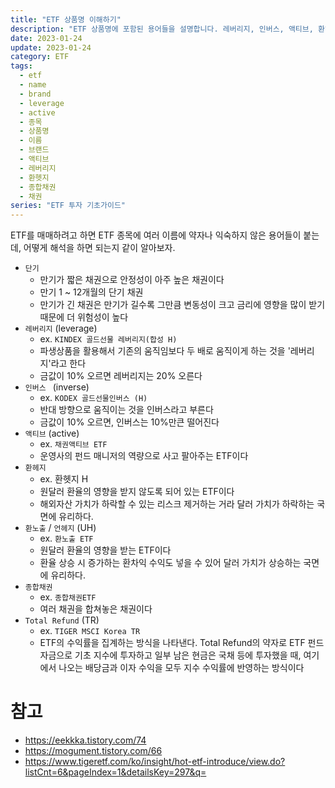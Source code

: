 ```yaml
---
title: "ETF 상품명 이해하기"
description: "ETF 상품명에 포함된 용어들을 설명합니다. 레버리지, 인버스, 액티브, 환헤지 등 ETF 이름에 나오는 핵심 용어들의 의미를 정리했습니다."
date: 2023-01-24
update: 2023-01-24
category: ETF
tags:
  - etf
  - name
  - brand
  - leverage
  - active
  - 종목
  - 상품명
  - 이름
  - 브랜드
  - 액티브
  - 레버리지
  - 환헷지
  - 종합채권
  - 채권
series: "ETF 투자 기초가이드"
---
```


ETF를 매매하려고 하면 ETF 종목에 여러 이름에 약자나 익숙하지 않은 용어들이 붙는데, 어떻게 해석을 하면 되는지 같이 알아보자.

- `단기`
    - 만기가 짧은 채권으로 안정성이 아주 높은 채권이다
    - 만기 1 ~ 12개월의 단기 채권
    - 만기가 긴 채권은 만기가 길수록 그만큼 변동성이 크고 금리에 영향을 많이 받기 때문에 더 위험성이 높다
- `레버리지` (leverage)
    - ex. `KINDEX 골드선물 레버리지(합성 H)`
    - 파생상품을 활용해서 기존의 움직임보다 두 배로 움직이게 하는 것을 '레버리지'라고 한다
    - 금값이 10% 오르면 레버리지는 20% 오른다
- `인버스 ` (inverse)
    - ex. `KODEX 골드선물인버스 (H)`
    - 반대 방향으로 움직이는 것을 인버스라고 부른다
    - 금값이 10% 오르면, 인버스는 10%만큰 떨어진다
- `액티브` (active)
    - ex. `채권액티브 ETF`
    - 운영사의 펀드 매니저의 역량으로 사고 팔아주는 ETF이다
- `환헤지`
    - ex. 환헷지 H
    - 원달러 환율의 영향을 받지 않도록 되어 있는 ETF이다
    - 해외자산 가치가 하락할 수 있는 리스크 제거하는 거라 달러 가치가 하락하는 국면에 유리하다.
- `환노출` / `언헤지` (UH)
    - ex. `환노출 ETF`
    - 원달러 환율의 영향을 받는 ETF이다
    - 환율 상승 시 증가하는 환차익 수익도 넣을 수 있어 달러 가치가 상승하는 국면에 유리하다.
- `종합채권`
    - ex. `종합채권ETF`
    - 여러 채권을 합쳐놓은 채권이다
- `Total Refund` (TR)
    - ex. `TIGER MSCI Korea TR`
    - ETF의 수익률을 집계하는 방식을 나타낸다. Total Refund의 약자로 ETF 펀드 자금으로 기초 지수에 투자하고 일부 남은 현금은 국채 등에 투자했을 때, 여기에서 나오는 배당금과 이자 수익을 모두 지수 수익률에 반영하는 방식이다

# 참고

- https://eekkka.tistory.com/74
- https://mogument.tistory.com/66
- https://www.tigeretf.com/ko/insight/hot-etf-introduce/view.do?listCnt=6&pageIndex=1&detailsKey=297&q=
